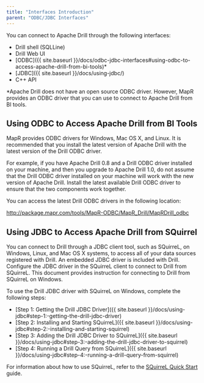 ```yaml
---
title: "Interfaces Introduction"
parent: "ODBC/JDBC Interfaces"
---
```

You can connect to Apache Drill through the following interfaces:

  * Drill shell (SQLLine)
  * Drill Web UI
  * [ODBC]({{ site.baseurl }}/docs/odbc-jdbc-interfaces#using-odbc-to-access-apache-drill-from-bi-tools)*
  * [JDBC]({{ site.baseurl }}/docs/using-jdbc/)
  * C++ API

*Apache Drill does not have an open source ODBC driver. However, MapR provides an ODBC driver that you can use to connect to Apache Drill from BI tools. 

## Using ODBC to Access Apache Drill from BI Tools

MapR provides ODBC drivers for Windows, Mac OS X, and Linux. It is recommended
that you install the latest version of Apache Drill with the latest version of
the Drill ODBC driver.

For example, if you have Apache Drill 0.8 and a Drill ODBC driver installed on
your machine, and then you upgrade to Apache Drill 1.0, do not assume that the
Drill ODBC driver installed on your machine will work with the new version of
Apache Drill. Install the latest available Drill ODBC driver to ensure that
the two components work together.

You can access the latest Drill ODBC drivers in the following location:

<http://package.mapr.com/tools/MapR-ODBC/MapR_Drill/MapRDrill_odbc>

## Using JDBC to Access Apache Drill from SQuirrel

You can connect to Drill through a JDBC client tool, such as SQuirreL, on
Windows, Linux, and Mac OS X systems, to access all of your data sources
registered with Drill. An embedded JDBC driver is included with Drill.
Configure the JDBC driver in the SQuirreL client to connect to Drill from
SQuirreL. This document provides instruction for connecting to Drill from
SQuirreL on Windows.

To use the Drill JDBC driver with SQuirreL on Windows, complete the following
steps:

  * [Step 1: Getting the Drill JDBC Driver]({{ site.baseurl }}/docs/using-jdbc#step-1:-getting-the-drill-jdbc-driver) 
  * [Step 2: Installing and Starting SQuirreL]({{ site.baseurl }}/docs/using-jdbc#step-2:-installing-and-starting-squirrel)
  * [Step 3: Adding the Drill JDBC Driver to SQuirreL]({{ site.baseurl }}/docs/using-jdbc#step-3:-adding-the-drill-jdbc-driver-to-squirrel)
  * [Step 4: Running a Drill Query from SQuirreL]({{ site.baseurl }}/docs/using-jdbc#step-4:-running-a-drill-query-from-squirrel)

For information about how to use SQuirreL, refer to the [SQuirreL Quick
Start](http://squirrel-sql.sourceforge.net/user-manual/quick_start.html)
guide.
